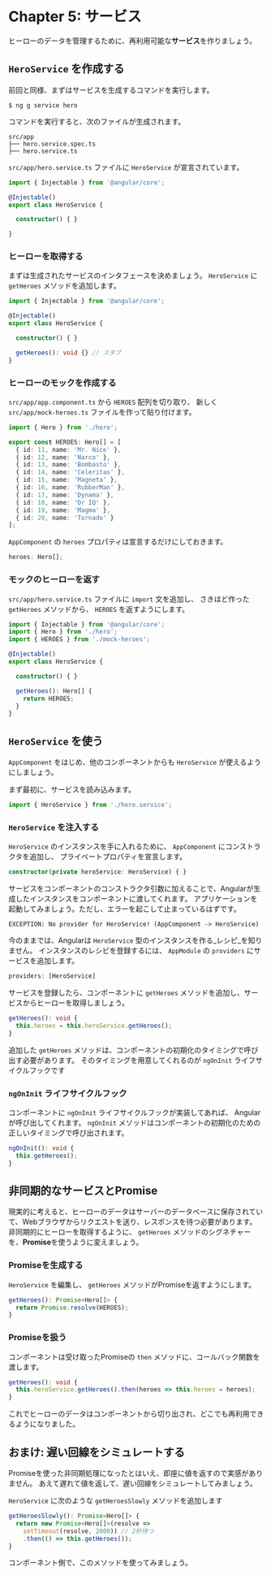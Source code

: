 # Chapter 5: サービス

ヒーローのデータを管理するために、再利用可能な**サービス**を作りましょう。

## `HeroService` を作成する

前回と同様、まずはサービスを生成するコマンドを実行します。

```
$ ng g service hero
```

コマンドを実行すると、次のファイルが生成されます。

```
src/app
├── hero.service.spec.ts
├── hero.service.ts
```

`src/app/hero.service.ts` ファイルに `HeroService` が宣言されています。 

```ts
import { Injectable } from '@angular/core';

@Injectable()
export class HeroService {

  constructor() { }

}
```

### ヒーローを取得する

まずは生成されたサービスのインタフェースを決めましょう。
`HeroService` に `getHeroes` メソッドを追加します。

```ts
import { Injectable } from '@angular/core';

@Injectable()
export class HeroService {

  constructor() { }

  getHeroes(): void {} // スタブ
}
```

### ヒーローのモックを作成する

`src/app/app.component.ts` から `HEROES` 配列を切り取り、 新しく `src/app/mock-heroes.ts` ファイルを作って貼り付けます。 

```ts
import { Hero } from './hero';

export const HEROES: Hero[] = [
  { id: 11, name: 'Mr. Nice' },
  { id: 12, name: 'Narco' },
  { id: 13, name: 'Bombasto' },
  { id: 14, name: 'Celeritas' },
  { id: 15, name: 'Magneta' },
  { id: 16, name: 'RubberMan' },
  { id: 17, name: 'Dynama' },
  { id: 18, name: 'Dr IQ' },
  { id: 19, name: 'Magma' },
  { id: 20, name: 'Tornado' }
];
```

`AppComponent` の `heroes` プロパティは宣言するだけにしておきます。

```ts
heroes: Hero[];
```

### モックのヒーローを返す

`src/app/hero.service.ts` ファイルに `import` 文を追加し、
さきほど作った `getHeroes` メソッドから、 `HEROES` を返すようにします。


```ts
import { Injectable } from '@angular/core';
import { Hero } from './hero';
import { HEROES } from './mock-heroes';

@Injectable()
export class HeroService {

  constructor() { }

  getHeroes(): Hero[] {
    return HEROES;
  }
}
```

## `HeroService` を使う

`AppComponent` をはじめ、他のコンポーネントからも `HeroService` が使えるようにしましょう。

まず最初に、サービスを読み込みます。

```ts
import { HeroService } from './hero.service';
```

### `HeroService` を**注入**する

`HeroService` のインスタンスを手に入れるために、 `AppComponent` にコンストラクタを追加し、
プライベートプロパティを宣言します。

```ts
constructor(private heroService: HeroService) { }
```

サービスをコンポーネントのコンストラクタ引数に加えることで、Angularが生成したインスタンスをコンポーネントに渡してくれます。
アプリケーションを起動してみましょう。ただし、エラーを起こして止まっているはずです。

```
EXCEPTION: No provider for HeroService! (AppComponent -> HeroService)
```

今のままでは、Angularは `HeroService` 型のインスタンスを作る_レシピ_を知りません。
インスタンスのレシピを登録するには、 `AppModule` の `providers` にサービスを追加します。

```ts
providers: [HeroService]
```

サービスを登録したら、コンポーネントに `getHeroes` メソッドを追加し、サービスからヒーローを取得しましょう。

```ts
getHeroes(): void {
  this.heroes = this.heroService.getHeroes();
}
```

追加した `getHeroes` メソッドは、コンポーネントの初期化のタイミングで呼び出す必要があります。
そのタイミングを用意してくれるのが `ngOnInit` ライフサイクルフックです

### `ngOnInit` ライフサイクルフック

コンポーネントに `ngOnInit` ライフサイクルフックが実装してあれば、 Angularが呼び出してくれます。
`ngOnInit` メソッドはコンポーネントの初期化のための正しいタイミングで呼び出されます。

```ts
ngOnInit(): void {
  this.getHeroes();
}
```

## 非同期的なサービスとPromise

現実的に考えると、ヒーローのデータはサーバーのデータベースに保存されていて、Webブラウザからリクエストを送り、レスポンスを待つ必要があります。
非同期的にヒーローを取得するように、 `getHeroes` メソッドのシグネチャーを、**Promise**を使うように変えましょう。

### Promiseを生成する

`HeroService` を編集し、 `getHeroes` メソッドがPromiseを返すようにします。

```ts
getHeroes(): Promise<Hero[]> {
  return Promise.resolve(HEROES);
}
```

### Promiseを扱う

コンポーネントは受け取ったPromiseの `then` メソッドに、コールバック関数を渡します。

```ts
getHeroes(): void {
  this.heroService.getHeroes().then(heroes => this.heroes = heroes);
}
```

これでヒーローのデータはコンポーネントから切り出され、どこでも再利用できるようになりました。

## おまけ: 遅い回線をシミュレートする

Promiseを使った非同期処理になったとはいえ、即座に値を返すので実感がありません。
あえて遅れて値を返して、遅い回線をシミュレートしてみましょう。

`HeroService` に次のような `getHeroesSlowly` メソッドを追加します

```ts
getHeroesSlowly(): Promise<Hero[]> {
  return new Promise<Hero[]>(resolve =>
    setTimeout(resolve, 2000)) // 2秒待つ
    .then(() => this.getHeroes());
}
```

コンポーネント側で、このメソッドを使ってみましょう。